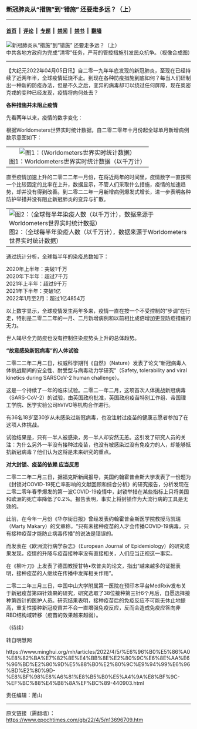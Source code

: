 ### 新冠肺炎从“措施”到“错施” 还要走多远？（上）

---

#### [首页](../../../..?n13696709) &nbsp;|&nbsp; [评论](../../../../../epoch-comment?n13696709) &nbsp;|&nbsp; [专题](../../../../../epoch-special?n13696709) &nbsp;|&nbsp; [禁闻](../../../../../epoch-news?n13696709) &nbsp;|&nbsp; [禁书](../../../../../books?n13696709) &nbsp;|&nbsp; [翻墙](https://github.com/gfw-breaker/nogfw/blob/master/README.md?n13696709)


<div><img alt="新冠肺炎从“措施”到“错施” 还要走多远？（上）" class="attachment-djy_600_400 size-djy_600_400 wp-post-image" src="https://i.epochtimes.com/assets/uploads/2022/04/id13696739-IMG_4338@1200x1200-600x400.jpg"/>
<div class="caption">
 中共各地方政府为完成“清零”任务，严苛的管控措施引发民众抗争。（视像合成图）
</div></div><hr/><div class="post_content" id="artbody" itemprop="articleBody">
 <!-- article content begin -->
 <p>
  【大纪元2022年04月05日讯】自二零一九年年底发现的新冠肺炎，至现在已经持续了近两年半，全球疫情延烧不止。到现在各种防疫措施到底如何？每当人们研制出一种新的防疫办法，但是不久之后，变异的病毒却可以绕过任何屏障，现在奥密克戎的变种已经发现，疫情将向何处去？
 </p>
 <div id="ar_bArticleContent_OuterFrame">
  <div class="ar_AuthorDate">
   <div class="ar_articleContent" id="ar_bArticleContent">
    <p>
     <b>
      各种措施并未阻止疫情
     </b>
    </p>
    <p>
     先看两年以来，疫情的数字变化：
    </p>
    <p>
     根据Worldometers世界实时统计数据，自二零二零年十月份起全球单月新增病例数示意图如下：
    </p>
    <p>
    </p>
    <table border="0" cellpadding="0" cellspacing="2" width="500">
     <tbody>
      <tr align="CENTER" valign="top">
       <td>
        <ok href="https://www.minghui.org/mh/article_images/2022-4-4-covid-statistics-01.jpg">
         <img alt="图1：（Worldometers世界实时统计数据）" src="https://www.minghui.org/mh/article_images/2022-4-4-covid-statistics-01--ss.jpg"/>
        </ok>
        <br/>
        图1：Worldometers世界实时统计数据（以千万计）
       </td>
      </tr>
     </tbody>
    </table>
    <p>
     直至疫情加速上升的二零二二年一月份，在将近两年的时间里，疫情数字一直按照一个比较固定的比率在上升，数据显示，不管人们采取什么措施，疫情的加速趋势，却并没有得到改善。到二零二二年一月新增病例爆发式增长，进一步表明各种防护举措并没有阻止新冠肺炎的变异与扩散。
    </p>
    <p>
    </p>
    <table border="0" cellpadding="0" cellspacing="2" width="500">
     <tbody>
      <tr align="valign=top">
       <td>
        <ok href="https://www.minghui.org/mh/article_images/2022-4-4-covid-statistics-02.jpg">
         <img alt="图2：（全球每半年染疫人数（以千万计），数据来源于Worldometers世界实时统计数据）" src="https://www.minghui.org/mh/article_images/2022-4-4-covid-statistics-02--ss.jpg"/>
        </ok>
        <br/>
        图2：（全球每半年染疫人数（以千万计），数据来源于Worldometers世界实时统计数据）
       </td>
      </tr>
     </tbody>
    </table>
    <p>
     通过统计分析，全球每半年的染疫总数如下：
    </p>
    <p>
     2020年上半年：突破1千万
     <br/>
     2020年下半年：超过7千万
     <br/>
     2021年上半年：超过9千万
     <br/>
     2021年下半年：突破1亿
     <br/>
     2022年1月至2月：超过1亿4854万
    </p>
    <p>
     以上数字显示，全球疫情发生两年多来，疫情一直在按一个不受控制的“步调”在行走，特别是二零二二年的一月、二月新增病例和以前相比成倍增加更显防疫措施的无力。
    </p>
    <p>
     世人竭尽全力防疫也没有控制住染疫势头上升的总体趋势。
    </p>
    <p>
     <b>
      “故意感染新冠病毒”的人体试验
     </b>
    </p>
    <p>
     二零二二年二月二日，权威科学期刊《自然》（Nature）发表了论文“新冠病毒人体挑战期间的安全性、耐受型与病毒动力学研究”（Safety, tolerability and viral kinetics during SARSCoV-2 human challenge）。
    </p>
    <p>
     这是一个持续了一年的临床试验。二零二一年二月，这项首次人体挑战新冠病毒（SARS-CoV-2）的试验，由英国政府批准，英国政府疫苗特别工作组、帝国理工学院、医学实验公司hVIVO等机构合作进行。
    </p>
    <p>
     有36名18岁至30岁从未感染过新冠病毒，也没注射过疫苗的健康志愿者参加了在这项人体挑战。
    </p>
    <p>
     试验结果是，只有一半人被感染，另一半人却安然无恙。这引发了研究人员的关注：为什么另外一半没有接种过疫苗，也没有被感染过没有免疫力的人，却能够抵抗新冠病毒？他们认为这将是未来研究的重点。
    </p>
    <p>
     <b>
      对大封锁、疫苗的依赖 应当反思
     </b>
    </p>
    <p>
     二零二二年二月三日，据福克斯新闻报导，美国约翰霍普金斯大学发表了一份题为《封锁对COVID-19死亡率影响的文献回顾和综合分析》的研究报告，分析发现在二零二零年春季爆发的第一波COVID-19疫情中，封锁举措在某些指标上只将美国和欧洲的死亡率降低了0.2%。报告表明，事实上将封锁作为大流行病的工具是无效的。
    </p>
    <p>
     此前，在今年一月份《华尔街日报》曾经发表约翰霍普金斯医学院教授马凯瑞（Marty Makary）的文章称，“只有未接种疫苗的人才会传播COVID-19病毒，只有接种疫苗才能防止病毒传播”的说法是错误的。
    </p>
    <p>
     而发表在《欧洲流行病学杂志》（European Journal of Epidemiology）的研究成果发现，疫情的升降与疫苗接种率没有直接相关，人们应当正视这一事实。
    </p>
    <p>
     在《柳叶刀》上发表了德国教授甘特•坎普夫的论文，指出“越来越多的证据表明，接种疫苗的人继续在传播中发挥相关作用”。
    </p>
    <p>
     二零二二年三月三日，中国中山大学附属第一医院在预印本平台MedRxiv发布关于新冠疫苗第四针效果的研究，研究选取了38位接种第三针6个月后，自愿选择接种第四针的医护人员。研究结果表明，接种疫苗后的免疫反应不可能无休止地提高，重复性接种新冠疫苗并不会一直增强免疫反应，反而会造成免疫应答向非RBD结构域转移（疫苗的效果越来越弱）。
    </p>
    <p>
     （待续）
    </p>
    <p>
     转自明慧网
    </p>
    <p>
     <ok href="https://www.minghui.org/mh/articles/2022/4/5/%E6%96%B0%E5%86%A0%E8%82%BA%E7%82%8E%E4%BB%8E%E2%80%9C%E6%8E%AA%E6%96%BD%E2%80%9D%E5%88%B0%E2%80%9C%E9%94%99%E6%96%BD%E2%80%9D-%E8%BF%98%E8%A6%81%E8%B5%B0%E5%A4%9A%E8%BF%9C-%EF%BC%88%E4%B8%8A%EF%BC%89-440903.html">
      https://www.minghui.org/mh/articles/2022/4/5/%E6%96%B0%E5%86%A0%E8%82%BA%E7%82%8E%E4%BB%8E%E2%80%9C%E6%8E%AA%E6%96%BD%E2%80%9D%E5%88%B0%E2%80%9C%E9%94%99%E6%96%BD%E2%80%9D-%E8%BF%98%E8%A6%81%E8%B5%B0%E5%A4%9A%E8%BF%9C-%EF%BC%88%E4%B8%8A%EF%BC%89-440903.html
     </ok>
    </p>
   </div>
   <p>
    责任编辑：莆山
   </p>
  </div>
 </div>
 <!-- article content end -->
 <div id="below_article_ad">
 </div>
</div>


---

原文链接（需翻墙）：https://www.epochtimes.com/gb/22/4/5/n13696709.htm
